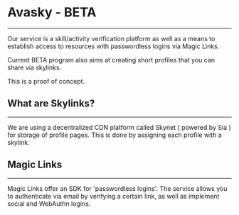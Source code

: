 # Avasky - BETA

---


Our service is a skill/activity verification platform as well as a means to establish access to resources with passwordless logins via Magic Links.

Current BETA program also aims at creating short profiles that you can share via skylinks.

This is a proof of concept.

## What are Skylinks?

---

We are using a decentralized CDN platform called Skynet ( powered by Sia ) for storage of profile pages. This is done by assigning each profile with a skylink.

## Magic Links

---

Magic Links offer an SDK for 'passwordless logins'. The service allows you to authenticate via email by verifying a certain link, as well as implement social and WebAuthn logins.
